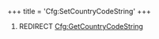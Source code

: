 +++
title = 'Cfg:SetCountryCodeString'
+++

1.  REDIRECT
    [Cfg:GetCountryCodeString](Cfg:GetCountryCodeString "wikilink")
